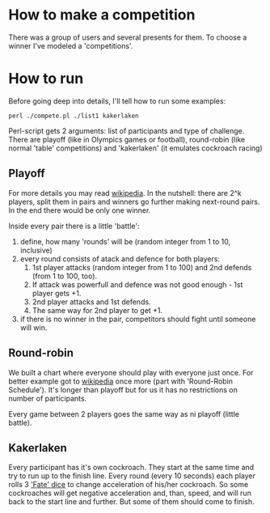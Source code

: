 # How to make a competition
There was a group of users and several presents for them. To choose a winner I've modeled a 'competitions'.

# How to run
Before going deep into details, I'll tell how to run some examples:
```shell
perl ./compete.pl ./list1 kakerlaken
```
Perl-script gets 2 arguments: list of participants and type of challenge. There are playoff (like in Olympics games or football), round-robin (like normal 'table' competitions) and 'kakerlaken' (it emulates сockroach racing)

## Playoff
For more details you may read [wikipedia](https://en.wikipedia.org/wiki/Playoff_format). In the nutshell: there are 2^k players, split them in pairs and winners go further making next-round pairs. In the end there would be only one winner.

Inside every pair there is a little 'battle':
1. define, how many 'rounds' will be (random integer from 1 to 10, inclusive)
2. every round consists of atack and defence for both players:
    1. 1st player attacks (random integer from 1 to 100) and 2nd defends (from 1 to 100, too).
    2. If attack was powerfull and defence was not good enough - 1st player gets +1.
    3. 2nd player attacks and 1st defends.
    4. The same way for 2nd player to get +1.
3. if there is no winner in the pair, competitors should fight until someone will win.

## Round-robin
We built a chart where everyone should play with everyone just once. For better example got to [wikipedia](https://en.wikipedia.org/wiki/Round-robin_tournament) once more (part with 'Round-Robin Schedule'). It's longer than playoff but for us it has no restrictions on number of participants.

Every game between 2 players goes the same way as ni playoff (little battle).

## Kakerlaken
Every participant has it's own cockroach. They start at the same time and try to run up to the finish line. Every round (every 10 seconds) each player rolls 3 ['Fate' dice](https://en.wikipedia.org/wiki/Fate_(role-playing_game_system)) to change acceleration of his/her cockroach. So some cockroaches will get negative acceleration and, than, speed, and will run back to the start line and further. But some of them should come to finish.
